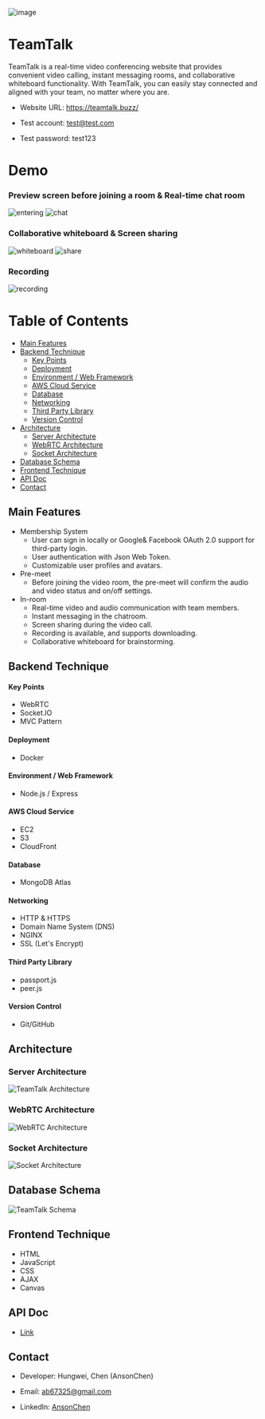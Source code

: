 ![image](https://user-images.githubusercontent.com/110713031/224531474-cc896eb8-c14e-44a0-b073-04a532460f09.png)

# TeamTalk
TeamTalk is a real-time video conferencing website that provides convenient video calling, instant messaging rooms, and collaborative whiteboard functionality. With TeamTalk, you can easily stay connected and aligned with your team, no matter where you are.

- Website URL: <a>https://teamtalk.buzz/</a>

- Test account: test@test.com

- Test password: test123

# Demo
### Preview screen before joining a room & Real-time chat room

![entering](https://user-images.githubusercontent.com/110713031/226884752-86bdea65-1b2b-4001-8076-3f54b4243ebd.gif)
![chat](https://user-images.githubusercontent.com/110713031/226884803-0dc16527-0758-4c1a-8795-e3bf6d132582.gif)
### Collaborative whiteboard & Screen sharing

![whiteboard](https://user-images.githubusercontent.com/110713031/226884822-e3ce36c8-4580-4725-9520-4543ec3516ae.gif)
![share](https://user-images.githubusercontent.com/110713031/226884849-6617d5b4-f635-4f9e-857d-43378bdf741d.gif)

### Recording

![recording](https://user-images.githubusercontent.com/110713031/226884869-6c882e76-7a57-4f7f-8083-6e01930ac55b.gif)

# Table of Contents
- [Main Features](#main-features)
- [Backend Technique](#backend-technique)
  - [Key Points](#key-points)
  - [Deployment](#deployment)
  - [Environment / Web Framework](#environment--web-framework)
  - [AWS Cloud Service](#aws-cloud-service)
  - [Database](#database)
  - [Networking](networking)
  - [Third Party Library](#third-party-library)
  - [Version Control](#version-control)
- [Architecture](#architecture)
  - [Server Architecture](#server-architecture)
  - [WebRTC Architecture](#webrtc-architecture)
  - [Socket Architecture](#socket-architecture)
- [Database Schema](#database-schema)
- [Frontend Technique](#frontend-technique)
- [API Doc](#api-doc)
- [Contact](#contact)

## Main Features

- Membership System 
  - User can sign in locally or Google& Facebook OAuth 2.0 support for third-party login.
  - User authentication with Json Web Token. 
  - Customizable user profiles and avatars.
- Pre-meet
  - Before joining the video room, the pre-meet will confirm the audio and video status and on/off settings.
- In-room
  - Real-time video and audio communication with team members.
  - Instant messaging in the chatroom.
  - Screen sharing during the video call.
  - Recording is available, and supports downloading.
  - Collaborative whiteboard for brainstorming.

## Backend Technique

#### Key Points
- WebRTC
- Socket.IO
- MVC Pattern

#### Deployment
- Docker

#### Environment / Web Framework
- Node.js / Express

#### AWS Cloud Service
- EC2
- S3
- CloudFront

#### Database
- MongoDB Atlas

#### Networking
- HTTP & HTTPS
- Domain Name System (DNS)
- NGINX
- SSL (Let's Encrypt)

#### Third Party Library
- passport.js
- peer.js

#### Version Control
- Git/GitHub


## Architecture

### Server Architecture
![TeamTalk Architecture](https://user-images.githubusercontent.com/110713031/224553916-1a8bad95-a7e8-4455-a112-f7ee881b62d6.jpeg)

### WebRTC Architecture
![WebRTC Architecture](https://user-images.githubusercontent.com/110713031/224553924-6ff41e2d-fc08-4a94-a494-9a329cf8b99a.jpeg)

### Socket Architecture
![Socket Architecture](https://user-images.githubusercontent.com/110713031/224546227-d61d91be-a94a-4115-bf50-682534fad6b3.jpeg)




## Database Schema
![TeamTalk Schema](https://user-images.githubusercontent.com/110713031/224560448-187536d1-3f33-43a4-b058-75378d7c039f.JPG)

## Frontend Technique

- HTML
- JavaScript
- CSS
- AJAX
- Canvas

## API Doc

- [Link](https://app.swaggerhub.com/apis-docs/AnsonChen11/TeamTalk/1.0.0#/)
## Contact

- Developer: Hungwei, Chen (AnsonChen)

- Email: ab67325@gmail.com

- LinkedIn: [AnsonChen](https://www.linkedin.com/in/anson-chen-b773b316b/)
